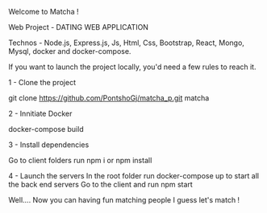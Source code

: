 
Welcome to Matcha !

Web Project - DATING WEB APPLICATION


Technos - Node.js, Express.js, Js, Html, Css, Bootstrap, React, Mongo, Mysql, docker and docker-compose.

If you want to launch the project locally, you'd need a few rules to reach it.

1 - Clone the project

git clone https://github.com/PontshoGj/matcha_p.git matcha

2 - Innitiate Docker

docker-compose build

3 - Install dependencies

Go to client folders run npm i or npm install

4 - Launch the servers
In the root folder run docker-compose up to start all the back end servers
Go to the client and run npm start

Well.... Now you can having fun matching people I guess let's match !
